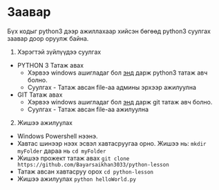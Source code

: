 # Заавар

Бүх кодыг python3 дээр ажиллахаар хийсэн бөгөөд python3 суулгах заавар доор оруулж байна.

1. Хэрэгтэй зүйлүүдээ суулгах

- PYTHON 3 Татаж авах
    - Хэрвээ windows ашигладаг бол [энд](https://www.python.org/ftp/python/3.7.3/python-3.7.3-amd64.exe) дарж python3 татаж авч болно.
    - Суулгах - Татаж авсан file-аа админы эрхээр ажилуулна
- GIT Татаж авах
    - Хэрвээ windows ашигладаг бол [энд](https://git-scm.com/download/win) дарж git татаж авч болно.
    - Суулгах - Татаж авсан file-аа ажилуулна

2. Жишээ ажилуулах

- Windows Powershell нээнэ.
- Хавтас шинээр нээх эсвэл хавтасруугаа орно. Жишээ нь: `mkdir myFolder` дараа нь `cd myFolder`
- Жишээ прожект татаж авах `git clone https://github.com/Bayarsaikhan3033/python-lesson`
- Татаж авсан хавтасруу орох `cd python-lesson`
- Жишээ ажилуулах `python helloWorld.py`
